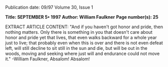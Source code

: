 Publication date: 09/97
Volume 30, Issue 1

**Title:  SEPTEMBER 5• 1997**
**Author: William Faulkner**
**Page number(s): 25**

EXTRACT ARTICLE CONTENT:
"And if you haven't 
got honor and pride, 
then nothing 
matters. Only there 
is something in you 
that doesn't care 
about honor and 
pride yet that lives, 
that even walks 
backward for a 
whole year just to 
live; that probably 
even when this is 
over and there is not 
even defeat left, will 
still decline to sit still 
in the sun and die, 
but will be out in the 
woods, moving and 
seeking where just 
will and endurance 
could not move it." 
-William Faulkner, 
Absalom! Absalom!


<br>